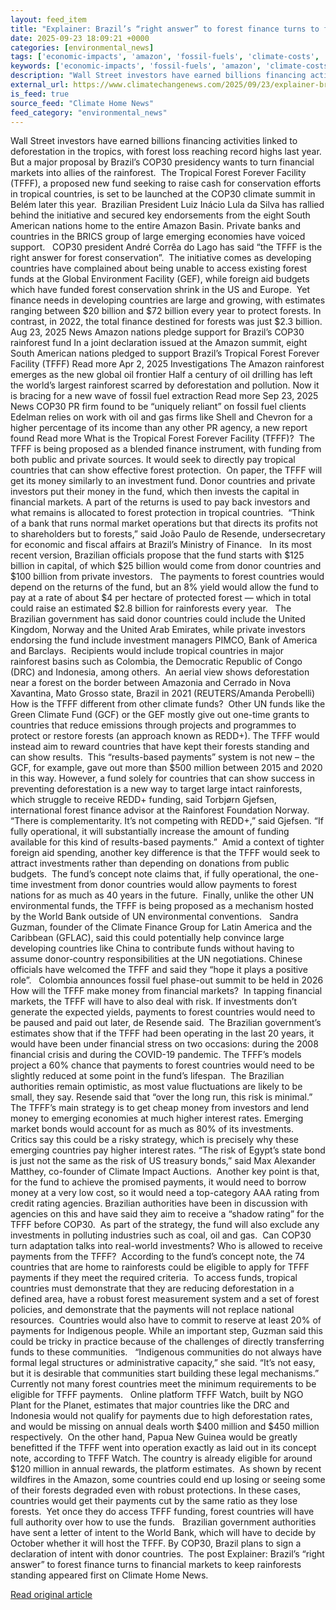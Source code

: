 ```yaml
---
layout: feed_item
title: "Explainer: Brazil’s “right answer” to forest finance turns to financial markets to keep rainforests standing"
date: 2025-09-23 18:09:21 +0000
categories: [environmental_news]
tags: ['economic-impacts', 'amazon', 'fossil-fuels', 'climate-costs', 'wildfires', 'year-2025', 'extreme-weather', 'emissions', 'urgent', 'rainforest']
keywords: ['economic-impacts', 'fossil-fuels', 'amazon', 'climate-costs', 'brazil', 'wildfires', 'explainer', 'right']
description: "Wall Street investors have earned billions financing activities linked to deforestation in the tropics, with forest loss reaching record highs last year"
external_url: https://www.climatechangenews.com/2025/09/23/explainer-brazil-forest-finance-financial-markets-tfff-cop30-rainforest-fund/
is_feed: true
source_feed: "Climate Home News"
feed_category: "environmental_news"
---
```


Wall Street investors have earned billions financing activities linked to deforestation in the tropics, with forest loss reaching record highs last year. But a major proposal by Brazil’s COP30 presidency wants to turn financial markets into allies of the rainforest.&nbsp; The Tropical Forest Forever Facility (TFFF), a proposed new fund seeking to raise cash for conservation efforts in tropical countries, is set to be launched at the COP30 climate summit in Belém later this year.&nbsp; Brazilian President Luiz Inácio Lula da Silva has rallied behind the initiative and secured key endorsements from the eight South American nations home to the entire Amazon Basin. Private banks and countries in the BRICS group of large emerging economies have voiced support. &nbsp; COP30 president André Corrêa do Lago has said “the TFFF is the right answer for forest conservation”.&nbsp; The initiative comes as developing countries have complained about being unable to access existing forest funds at the Global Environment Facility (GEF), while foreign aid budgets which have funded forest conservation shrink in the US and Europe.&nbsp; Yet finance needs in developing countries are large and growing, with estimates ranging between $20 billion and $72 billion every year to protect forests. In contrast, in 2022, the total finance destined for forests was just $2.3 billion.&nbsp; Aug 23, 2025 News Amazon nations pledge support for Brazil&#8217;s COP30 rainforest fund In a joint declaration issued at the Amazon summit, eight South American nations pledged to support Brazil&#8217;s Tropical Forest Forever Facility (TFFF) Read more Apr 2, 2025 Investigations The Amazon rainforest emerges as the new global oil frontier Half a century of oil drilling has left the world’s largest rainforest scarred by deforestation and pollution. Now it is bracing for a new wave of fossil fuel extraction Read more Sep 23, 2025 News COP30 PR firm found to be &#8220;uniquely reliant&#8221; on fossil fuel clients Edelman relies on work with oil and gas firms like Shell and Chevron for a higher percentage of its income than any other PR agency, a new report found Read more What is the Tropical Forest Forever Facility (TFFF)?&nbsp; The TFFF is being proposed as a blended finance instrument, with funding from both public and private sources. It would seek to directly pay tropical countries that can show effective forest protection.&nbsp; On paper, the TFFF will get its money similarly to an investment fund. Donor countries and private investors put their money in the fund, which then invests the capital in financial markets. A part of the returns is used to pay back investors and what remains is allocated to forest protection in tropical countries.&nbsp; “Think of a bank that runs normal market operations but that directs its profits not to shareholders but to forests,” said João Paulo de Resende, undersecretary for economic and fiscal affairs at Brazil’s Ministry of Finance. &nbsp; In its most recent version, Brazilian officials propose that the fund starts with $125 billion in capital, of which $25 billion would come from donor countries and $100 billion from private investors.&nbsp;&nbsp; The payments to forest countries would depend on the returns of the fund, but an 8% yield would allow the fund to pay at a rate of about $4 per hectare of protected forest — which in total could raise an estimated $2.8 billion for rainforests every year. &nbsp; The Brazilian government has said donor countries could include the United Kingdom, Norway and the United Arab Emirates, while private investors endorsing the fund include investment managers PIMCO, Bank of America and Barclays.&nbsp; Recipients would include tropical countries in major rainforest basins such as Colombia, the Democratic Republic of Congo (DRC) and Indonesia, among others.&nbsp; An aerial view shows deforestation near a forest on the border between Amazonia and Cerrado in Nova Xavantina, Mato Grosso state, Brazil in 2021 (REUTERS/Amanda Perobelli) How is the TFFF different from other climate funds?&nbsp; Other UN funds like the Green Climate Fund (GCF) or the GEF mostly give out one-time grants to countries that reduce emissions through projects and programmes to protect or restore forests (an approach known as REDD+). The TFFF would instead aim to reward countries that have kept their forests standing and can show results.&nbsp; This “results-based payments” system is not new – the GCF, for example, gave out more than $500 million between 2015 and 2020 in this way. However, a fund solely for countries that can show success in preventing deforestation is a new way to target large intact rainforests, which struggle to receive REDD+ funding, said Torbjørn Gjefsen, international forest finance advisor at the Rainforest Foundation Norway.&nbsp; “There is complementarity. It’s not competing with REDD+,” said Gjefsen. “If fully operational, it will substantially increase the amount of funding available for this kind of results-based payments.”&nbsp; Amid a context of tighter foreign aid spending, another key difference is that the TFFF would seek to attract investments rather than depending on donations from public budgets.&nbsp; The fund’s concept note claims that, if fully operational, the one-time investment from donor countries would allow payments to forest nations for as much as 40 years in the future.&nbsp; Finally, unlike the other UN environmental funds, the TFFF is being proposed as a mechanism hosted by the World Bank outside of UN environmental conventions.&nbsp;&nbsp; Sandra Guzman, founder of the Climate Finance Group for Latin America and the Caribbean (GFLAC), said this could potentially help convince large developing countries like China to contribute funds without having to assume donor-country responsibilities at the UN negotiations. Chinese officials have welcomed the TFFF and said they “hope it plays a positive role”. &nbsp; Colombia announces fossil fuel phase-out summit to be held in 2026 How will the TFFF make money from financial markets?&nbsp; In tapping financial markets, the TFFF will have to also deal with risk. If investments don’t generate the expected yields, payments to forest countries would need to be paused and paid out later, de Resende said.&nbsp; The Brazilian government’s estimates show that if the TFFF had been operating in the last 20 years, it would have been under financial stress on two occasions: during the 2008 financial crisis and during the COVID-19 pandemic. The TFFF’s models project a 60% chance that payments to forest countries would need to be slightly reduced at some point in the fund’s lifespan.&nbsp; The Brazilian authorities remain optimistic, as most value fluctuations are likely to be small, they say. Resende said that “over the long run, this risk is minimal.” &nbsp; The TFFF’s main strategy is to get cheap money from investors and lend money to emerging economies at much higher interest rates. Emerging market bonds would account for as much as 80% of its investments.&nbsp;&nbsp; Critics say this could be a risky strategy, which is precisely why these emerging countries pay higher interest rates. “The risk of Egypt’s state bond is just not the same as the risk of US treasury bonds,” said Max Alexander Matthey, co-founder of Climate Impact Auctions.&nbsp; Another key point is that, for the fund to achieve the promised payments, it would need to borrow money at a very low cost, so it would need a top-category AAA rating from credit rating agencies. Brazilian authorities have been in discussion with agencies on this and have said they aim to receive a “shadow rating” for the TFFF before COP30.&nbsp; As part of the strategy, the fund will also exclude any investments in polluting industries such as coal, oil and gas.&nbsp; Can COP30 turn adaptation talks into real-world investments? Who is allowed to receive payments from the TFFF?&nbsp; According to the fund’s concept note, the 74 countries that are home to rainforests could be eligible to apply for TFFF payments if they meet the required criteria.&nbsp; To access funds, tropical countries must demonstrate that they are reducing deforestation in a defined area, have a robust forest measurement system and a set of forest policies, and demonstrate that the payments will not replace national resources.&nbsp; Countries would also have to commit to reserve at least 20% of payments for Indigenous people. While an important step, Guzman said this could be tricky in practice because of the challenges of directly transferring funds to these communities. &nbsp; “Indigenous communities do not always have formal legal structures or administrative capacity,” she said. “It’s not easy, but it is desirable that communities start building these legal mechanisms.”&nbsp; Currently not many forest countries meet the minimum requirements to be eligible for TFFF payments. &nbsp; Online platform TFFF Watch, built by NGO Plant for the Planet, estimates that major countries like the DRC and Indonesia would not qualify for payments due to high deforestation rates, and would be missing on annual deals worth $400 million and $450 million respectively.&nbsp; On the other hand, Papua New Guinea would be greatly benefitted if the TFFF went into operation exactly as laid out in its concept note, according to TFFF Watch. The country is already eligible for around $120 million in annual rewards, the platform estimates.&nbsp; As shown by recent wildfires in the Amazon, some countries could end up losing or seeing some of their forests degraded even with robust protections. In these cases, countries would get their payments cut by the same ratio as they lose forests.&nbsp; Yet once they do access TFFF funding, forest countries will have full authority over how to use the funds. &nbsp; Brazilian government authorities have sent a letter of intent to the World Bank, which will have to decide by October whether it will host the TFFF. By COP30, Brazil plans to sign a declaration of intent with donor countries.&nbsp; The post Explainer: Brazil&#8217;s “right answer” to forest finance turns to financial markets to keep rainforests standing appeared first on Climate Home News.

[Read original article](https://www.climatechangenews.com/2025/09/23/explainer-brazil-forest-finance-financial-markets-tfff-cop30-rainforest-fund/)
